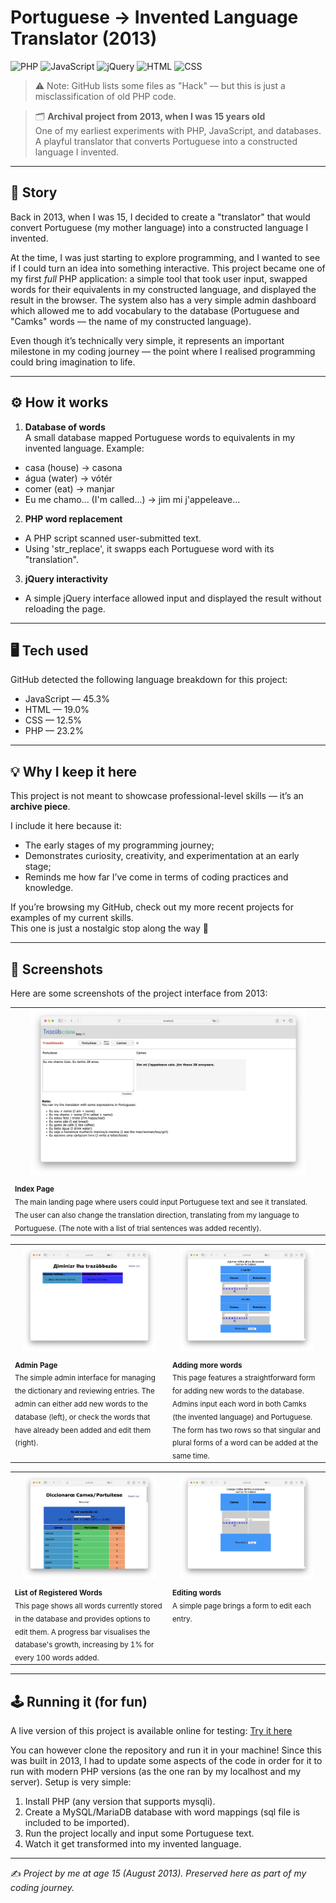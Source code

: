 # Portuguese → Invented Language Translator (2013)

![PHP](https://img.shields.io/badge/PHP-5.3%2F5.4-blue?logo=php&logoColor=white)
![JavaScript](https://img.shields.io/badge/JavaScript-ES5-yellow?logo=javascript&logoColor=black)
![jQuery](https://img.shields.io/badge/jQuery-1.4.2-0769ad?logo=jquery&logoColor=white)
![HTML](https://img.shields.io/badge/HTML-4.01%2FXHTML-orange?logo=html&logoColor=white)
![CSS](https://img.shields.io/badge/CSS-2.1-blue?logo=css3&logoColor=white)
> ⚠️ Note: GitHub lists some files as "Hack" — but this is just a misclassification of old PHP code.

> 🗂️ **Archival project from 2013, when I was 15 years old**  
> One of my earliest experiments with PHP, JavaScript, and databases.  
> A playful translator that converts Portuguese into a constructed language I invented.

---

## 📖 Story

Back in 2013, when I was 15, I decided to create a "translator" that would convert Portuguese (my mother language) into a constructed language I invented.  

At the time, I was just starting to explore programming, and I wanted to see if I could turn an idea into something interactive. This project became one of my first *full* PHP application: a simple tool that took user input, swapped words for their equivalents in my constructed language, and displayed the result in the browser. The system also has a very simple admin dashboard which allowed me to add vocabulary to the database (Portuguese and "Camks" words — the name of my constructed language).

Even though it’s technically very simple, it represents an important milestone in my coding journey — the point where I realised programming could bring imagination to life.

---

## ⚙️ How it works

1. **Database of words**  
A small database mapped Portuguese words to equivalents in my invented language.
Example:  

* casa (house) → casona
* água (water) → vótér
* comer (eat) → manjar
* Eu me chamo... (I'm called...) → jim mi j'appeleave...

2. **PHP word replacement**  
- A PHP script scanned user-submitted text.  
- Using 'str_replace', it swapps each Portuguese word with its "translation".

3. **jQuery interactivity**  
- A simple jQuery interface allowed input and displayed the result without reloading the page.  

---

## 🖥️ Tech used

GitHub detected the following language breakdown for this project:

- JavaScript — 45.3%  
- HTML — 19.0%  
- CSS — 12.5%  
- PHP — 23.2%  

---

## 💡 Why I keep it here

This project is not meant to showcase professional-level skills — it’s an **archive piece**.  

I include it here because it:
- The early stages of my programming journey;  
- Demonstrates curiosity, creativity, and experimentation at an early stage;  
- Reminds me how far I’ve come in terms of coding practices and knowledge.

If you’re browsing my GitHub, check out my more recent projects for examples of my current skills.  
This one is just a nostalgic stop along the way 🚀

---
## 📸 Screenshots

Here are some screenshots of the project interface from 2013:

<table>
  <tr>
    <td align="center" valign="top">
      <img src="screenshots/index_page.jpeg" width="90%">
    </td>
  </tr>
  <tr>
    <td valign="top">
      <sub><b>Index Page</b><br>The main landing page where users could input Portuguese text and see it translated. The user can also change the translation direction, translating from my language to Portuguese. (The note with a list of trial sentences was added recently).</sub>
    </td>
  </tr>
</table>

<table>
  <tr>
    <td width="50%" align="center" valign="top">
      <img src="screenshots/admin_page.jpeg" width="90%">
    </td>
    <td width="50%" align="center" valign="top">
      <img src="screenshots/add_words.jpeg" width="90%">
    </td>
  </tr>
  <tr>
    <td valign="top">
      <sub><b>Admin Page</b><br>The simple admin interface for managing the dictionary and reviewing entries. The admin can either add new words to the database (left), or check the words that have already been added and edit them (right).</sub>
    </td>
    <td valign="top">
      <sub><b>Adding more words</b><br>This page features a straightforward form for adding new words to the database. Admins input each word in both Camks (the invented language) and Portuguese. The form has two rows so that singular and plural forms of a word can be added at the same time.</sub>
    </td>
  </tr>
</table>

<table>
  <tr>
    <td width="50%" align="center" valign="top">
      <img src="screenshots/registered_words.jpeg" width="90%">
    </td>
    <td width="50%" align="center" valign="top">
      <img src="screenshots/edit_words.jpeg" width="90%">
    </td>
  </tr>
  <tr>
    <td valign="top">
      <sub><b>List of Registered Words</b><br>This page shows all words currently stored in the database and provides options to edit them. A progress bar visualises the database's growth, increasing by 1% for every 100 words added.</sub>
    </td>
    <td valign="top">
      <sub><b>Editing words</b><br>A simple page brings a form to edit each entry.</sub>
    </td>
  </tr>
</table>

---

## 🕹️ Running it (for fun)

A live version of this project is available online for testing: [Try it here](https://oldprojects.camk.net/trazubbettor_2013)

You can however clone the repository and run it in your machine! Since this was built in 2013, I had to update some aspects of the code in order for it to run with modern PHP versions (as the one ran by my localhost and my server). Setup is very simple:

1. Install PHP (any version that supports mysqli).  
2. Create a MySQL/MariaDB database with word mappings (sql file is included to be imported).  
3. Run the project locally and input some Portuguese text.  
4. Watch it get transformed into my invented language.  

---

✍️ *Project by me at age 15 (August 2013). Preserved here as part of my coding journey.*
